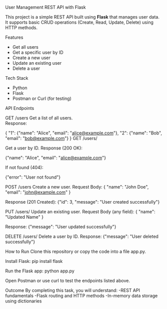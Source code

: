 User Management REST API with Flask

This project is a simple REST API built using **Flask** that manages user data.  
It supports basic CRUD operations (Create, Read, Update, Delete) using HTTP methods.

Features

- Get all users
- Get a specific user by ID
- Create a new user
- Update an existing user
- Delete a user

Tech Stack

- Python
- Flask
- Postman or Curl (for testing)

API Endpoints

GET /users
Get a list of all users.  
Response:

{
  "1": {"name": "Alice", "email": "alice@example.com"},
  "2": {"name": "Bob", "email": "bob@example.com"}
}
GET /users/<id>

Get a user by ID.
Response (200 OK):

{"name": "Alice", "email": "alice@example.com"}

If not found (404):

{"error": "User not found"}

POST /users
Create a new user.
Request Body:
{
  "name": "John Doe",
  "email": "john@example.com"
}

Response (201 Created):
{"id": 3, "message": "User created successfully"}

PUT /users/<id>
Update an existing user.
Request Body (any field):
{
  "name": "Updated Name"
}

Response:
{"message": "User updated successfully"}

DELETE /users/<id>
Delete a user by ID.
Response:
{"message": "User deleted successfully"}

How to Run
Clone this repository or copy the code into a file app.py.

Install Flask:
pip install flask

Run the Flask app:
python app.py

Open Postman or use curl to test the endpoints listed above.

Outcome
By completing this task, you will understand:
-REST API fundamentals
-Flask routing and HTTP methods
-In-memory data storage using dictionaries


